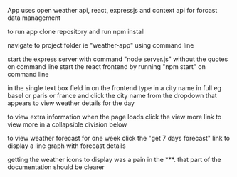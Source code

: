 App uses open weather api, react, expressjs and context api for forcast data management

to run app clone repository and run npm install

navigate to project folder ie "weather-app" using command line

start the express server with command "node server.js" without the quotes on command line
start the react frontend by running "npm start" on command line

in the single text box field in on the frontend type in a city name in full eg basel or paris or france and click the city name from the dropdown that appears to view weather details for the day

to view extra information when the page loads click the view more link to view more in a collapsible division below

to view weather forecast for one week click the "get 7 days forecast" link to display a line graph with forecast details

getting the weather icons to display was a pain in the \*\*\*. that part of the documentation should be clearer
